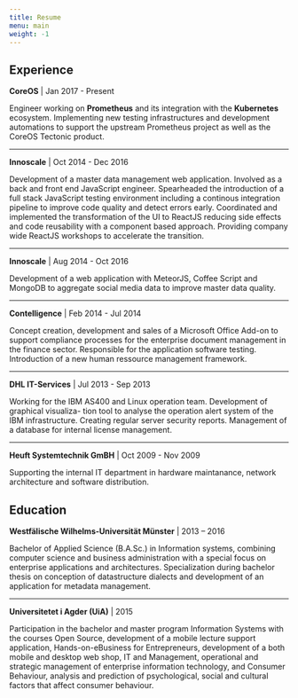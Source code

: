 ```yaml
---
title: Resume
menu: main
weight: -1
---
```


## Experience

**CoreOS** | Jan 2017 - Present

Engineer working on **Prometheus** and its integration with the **Kubernetes**
ecosystem. Implementing new testing infrastructures and development automations
to support the upstream Prometheus project as well as the CoreOS Tectonic
product.

---

**Innoscale** | Oct 2014 - Dec 2016

Development of a master data management web application. Involved as a back and front
end JavaScript engineer. Spearheaded the introduction of a full stack JavaScript testing
environment including a continous integration pipeline to improve code quality and detect
errors early. Coordinated and implemented the transformation of the UI to ReactJS reducing
side effects and code reusability with a component based approach. Providing company
wide ReactJS workshops to accelerate the transition.

---

**Innoscale** | Aug 2014 - Oct 2016

Development of a web application with MeteorJS, Coffee Script and MongoDB to aggregate
social media data to improve master data quality.

---

**Contelligence** | Feb 2014 - Jul 2014

Concept creation, development and sales of a Microsoft Office Add-on to support
compliance processes for the enterprise document management in the finance
sector. Responsible for the application software testing. Introduction of a new
human ressource management framework.

---

**DHL IT-Services** | Jul 2013 - Sep 2013

Working for the IBM AS400 and Linux operation team. Development of graphical
visualiza- tion tool to analyse the operation alert system of the IBM
infrastructure. Creating regular server security reports. Management of a
database for internal license management.

---

**Heuft Systemtechnik GmBH** | Oct 2009 - Nov 2009

Supporting the internal IT department in hardware maintanance, network
architecture and software distribution.


## Education


**Westfälische Wilhelms-Universität Münster** | 2013 – 2016

Bachelor of Applied Science (B.A.Sc.) in Information systems, combining
computer science and business administration with a special focus on enterprise
applications and architectures. Specialization during bachelor thesis on
conception of datastructure dialects and development of an application for
metadata management.

---

**Universitetet i Agder (UiA)** | 2015

Participation in the bachelor and master program Information Systems with the courses
Open Source, development of a mobile lecture support application, Hands-on-eBusiness for
Entrepreneurs, development of a both mobile and desktop web shop, IT and Management,
operational and strategic management of enterprise information technology, and Consumer
Behaviour, analysis and prediction of psychological, social and cultural factors that affect
consumer behaviour.




